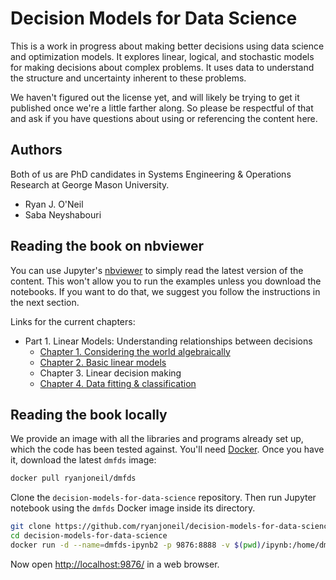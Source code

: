 Decision Models for Data Science
================================

This is a work in progress about making better decisions using data science and optimization models. It explores linear, logical, and stochastic models for making decisions about complex problems. It uses data to understand the structure and uncertainty inherent to these problems.

We haven't figured out the license yet, and will likely be trying to get it published once we're a little farther along. So please be respectful of that and ask if you have questions about using or referencing the content here.

Authors
-------
Both of us are PhD candidates in Systems Engineering & Operations Research at George Mason University.

* Ryan J. O'Neil
* Saba Neyshabouri 

Reading the book on nbviewer
----------------------------

You can use Jupyter's [nbviewer](http://nbviewer.ipython.org/) to simply read the latest version of the content. This won't allow you to run the examples unless you download the notebooks. If you want to do that, we suggest you follow the instructions in the next section.

Links for the current chapters:

* Part 1.  Linear Models: Understanding relationships between decisions
  - [Chapter 1. Considering the world algebraically](http://nbviewer.ipython.org/github/ryanjoneil/decision-models-for-data-science/blob/master/ipynb/Chapter%201%20-%20Representing%20the%20world%20algebraically.ipynb)
  - [Chapter 2. Basic linear models](http://nbviewer.ipython.org/github/ryanjoneil/decision-models-for-data-science/blob/master/ipynb/Chapter%202%20-%20Basic%20linear%20models.ipynb)
  - Chapter 3. Linear decision making
  - [Chapter 4. Data fitting & classification](http://nbviewer.ipython.org/github/ryanjoneil/decision-models-for-data-science/blob/master/ipynb/Chapter%204%20-%20Data%20fitting%20%26%20classification.ipynb)

Reading the book locally
------------------------

We provide an image with all the libraries and programs already set up, which the code has been tested against. You'll need [Docker](https://www.docker.com/). Once you have it, download the latest `dmfds` image:

```bash
docker pull ryanjoneil/dmfds
```

Clone the `decision-models-for-data-science` repository. Then run Jupyter notebook using the `dmfds` Docker image inside its directory.

```bash
git clone https://github.com/ryanjoneil/decision-models-for-data-science.git
cd decision-models-for-data-science
docker run -d --name=dmfds-ipynb2 -p 9876:8888 -v $(pwd)/ipynb:/home/dmfds/ipynb:rw ryanjoneil/dmfds
```

Now open [http://localhost:9876/](http://localhost:9876/) in a web browser.

